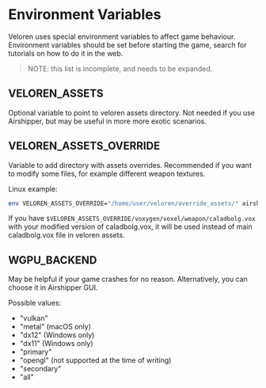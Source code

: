 # Environment Variables

Veloren uses special environment variables to affect game behaviour.
Environment variables should be set before starting the game, search for
tutorials on how to do it in the web.

> NOTE: this list is incomplete, and needs to be expanded.

## VELOREN_ASSETS

Optional variable to point to veloren assets directory.
Not needed if you use Airshipper, but may be useful in more more exotic
scenarios.

## VELOREN_ASSETS_OVERRIDE

Variable to add directory with assets overrides. Recommended if you want to
modify some files, for example different weapon textures.

Linux example:

```bash
env VELOREN_ASSETS_OVERRIDE="/home/user/veloren/override_assets/" airshipper run
```

If you have `$VELOREN_ASSETS_OVERRIDE/voxygen/voxel/weapon/caladbolg.vox` with
your modified version of caladbolg.vox, it will be used instead of main
caladbolg.vox file in veloren assets.

## WGPU_BACKEND

May be helpful if your game crashes for no reason. Alternatively, you can
choose it in Airshipper GUI.

Possible values:

- "vulkan"
- "metal" (macOS only)
- "dx12" (Windows only)
- "dx11" (Windows only)
- "primary"
- "opengl" (not supported at the time of writing)
- "secondary"
- "all"
